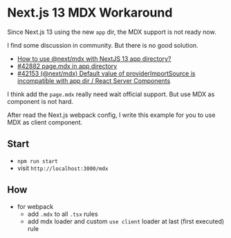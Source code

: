 # Next.js 13 MDX Workaround

Since Next.js 13 using the new `app` dir, the MDX support is not ready now.

I find some discussion in community. But there is no good solution.

- [How to use @next/mdx with NextJS 13 app directory?](https://stackoverflow.com/questions/74493702/how-to-use-next-mdx-with-nextjs-13-app-directory)
- [#42882 page.mdx in app directory](https://github.com/vercel/next.js/discussions/42882)
- [#42153 (@next/mdx) Default value of providerImportSource is incompatible with app dir / React Server Components](https://github.com/vercel/next.js/issues/42153)

I think add the `page.mdx` really need wait official support. But use MDX as component is not hard.

After read the Next.js webpack config, I write this example for you to use MDX as client component.

## Start

- `npm run start`
- visit `http://localhost:3000/mdx`

## How

- for webpack
  - add `.mdx` to all `.tsx` rules
  - add mdx loader and custom `use client` loader at last (first executed) rule